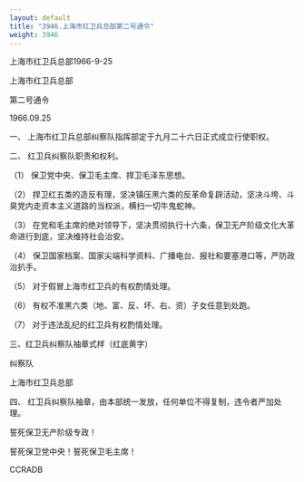 ```yaml
---
layout: default
title: "3946.上海市红卫兵总部第二号通令"
weight: 3946
---
```


上海市红卫兵总部1966-9-25

上海市红卫兵总部

第二号通令

1966.09.25

一、 上海市红卫兵总部纠察队指挥部定于九月二十六日正式成立行使职权。

二、 红卫兵纠察队职责和权利。

（1） 保卫党中央、保卫毛主席、捍卫毛泽东思想。

（2） 捍卫红五类的造反有理，坚决镇压黑六类的反革命复辟活动，坚决斗垮、斗臭党内走资本主义道路的当权派，横扫一切牛鬼蛇神。

（3） 在党和毛主席的绝对领导下，坚决贯彻执行十六条，保卫无产阶级文化大革命进行到底，坚决维持社会治安。

（4） 保卫国家档案、国家尖端科学资料、广播电台、报社和要塞港口等，严防政治扒手。

（5） 对于假冒上海市红卫兵的有权酌情处理。

（6） 有权不准黑六类（地、富、反、坏、右、资）子女任意到处跑。

（7） 对于违法乱纪的红卫兵有权酌情处理。

三、红卫兵纠察队袖章式样（红底黄字）

纠察队

上海市红卫兵总部

四、 红卫兵纠察队袖章，由本部统一发放，任何单位不得复制，违令者严加处理。

誓死保卫无产阶级专政！

誓死保卫党中央！誓死保卫毛主席！

CCRADB

